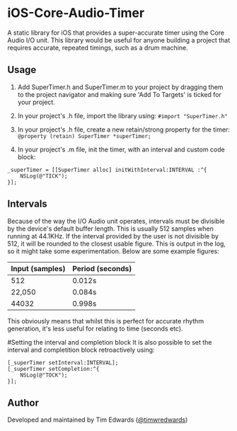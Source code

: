 # iOS-Core-Audio-Timer
A static library for iOS that provides a super-accurate timer using the Core Audio I/O unit. This library would be useful for anyone building a project that requires accurate, repeated timings, such as a drum machine.

## Usage
1. Add SuperTimer.h and SuperTimer.m to your project by dragging them to the project navigator and making sure 'Add To Targets' is ticked for your project.

2. In your project's .h file, import the library using:
`#import "SuperTimer.h"`

3. In your project's .h file, create a new retain/strong property for the timer:
`@property (retain) SuperTimer *superTimer;`

4. In your project's .m file, init the timer, with an interval and custom code block:
```
_superTimer = [[SuperTimer alloc] initWithInterval:INTERVAL :^{
    NSLog(@"TICK");
}];
```

## Intervals
Because of the way the I/O Audio unit operates, intervals must be divisible by the device's default buffer length. This is usually 512 samples when running at 44.1KHz. If the interval provided by the user is not divisible by 512, it will be rounded to the closest usable figure. This is output in the log, so it might take some experimentation. Below are some example figures:

Input (samples) | Period (seconds)
-------------   | -------------
512				| 0.012s
22,050			| 0.084s
44032			| 0.998s

This obviously means that whilst this is perfect for accurate rhythm generation, it's less useful for relating to time (seconds etc).

#Setting the interval and completion block
It is also possible to set the interval and completition block retroactively using:
```
[_superTimer setInterval:INTERVAL];
[_superTimer setCompletion:^{
    NSLog(@"TOCK");
}];
```

## Author
Developed and maintained by Tim Edwards ([@timwredwards](https://twitter.com/timwredwards))
